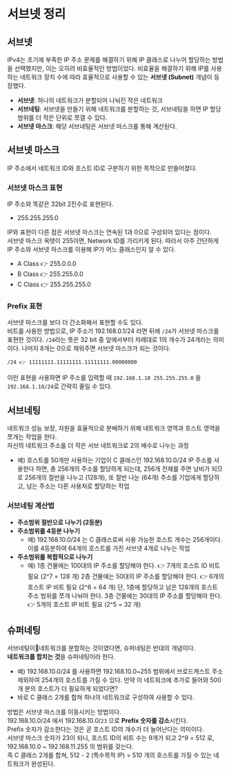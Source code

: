 # 서브넷 정리
## 서브넷
IPv4는 초기에 부족한 IP 주소 문제를 해결하기 위해 IP 클래스로 나누어 할당하는 방법을 선택했지만, 이는 오히려 비효율적인 방법이었다.
비효율을 해결하기 위해 IP를 사용하는 네트워크 장치 수에 따라 효율적으로 사용할 수 있는 **서브넷 (Subnet)** 개념이 등장했다.

- **서브넷**: 하나의 네트워크가 분할되어 나눠진 작은 네트워크
- **서브네팅**: 서브넷을 만들기 위해 네트워크를 분할하는 것, 서브네팅을 하면 IP 할당 범위를 더 작은 단위로 쪼갤 수 있다.
- **서브넷 마스크**: 해당 서브네팅은 서브넷 마스크를 통해 계산된다.

## 서브넷 마스크
IP 주소에서 네트워크 ID와 호스트 ID로 구분하기 위한 목적으로 만들어졌다.

### 서브넷 마스크 표현
IP 주소와 똑같은 32bit 2진수로 표현된다.
- 255.255.255.0

IP와 표현이 다른 점은 서브넷 마스크는 연속된 1과 0으로 구성되어 있다는 점이다.  
서브넷 마스크 옥텟이 255이면, Network ID를 가리키게 된다. 따라서 아주 간단하게 IP 주소와 서브넷 마스크를 이용해 IP가 어느 클래스인지 알 수 있다.
- A Class 👉 255.0.0.0
- B Class 👉 255.255.0.0
- C Class 👉 255.255.255.0

### Prefix 표현
서브넷 마스크를 보다 더 간소화해서 표현할 수도 있다.  
비트를 사용한 방법으로, IP 주소가 192.168.0.1/24 라면 뒤에 `/24`가 서브넷 마스크를 표현한 것이다.
`/24`라는 뜻은 32 bit 중 앞에서부터 차례대로 1의 개수가 24개라는 의미이다. 나머지 8개는 0으로 채워주면 서브넷 마스크가 되는 것이다.

```
/24 👉 11111111.11111111.11111111.00000000
```

이런 표현을 사용하면 IP 주소를 입력할 때 `192.168.1.10 255.255.255.0` 을 `192.168.1.10/24`로 간략히 줄일 수 있다.

## 서브네팅
네트워크 성능 보장, 자원을 효율적으로 분배하기 위해 네트워크 영역과 호스트 영역을 쪼개는 작업을 한다.  
자신의 네트워크 주소를 더 작은 서브 네트워크로 2의 배수로 나누는 과정
- 예) 호스트를 50개만 사용하는 기업이 C 클래스인 192.168.10.0/24 IP 주소를 사용한다 하면, 총 256개의 주소를 할당하게 되는데, 256개 전체를 주면 낭비가 되므로 256개의 절반을 나누고 (128개), 또 절반 나눈 (64개) 주소를 기업에게 할당하고, 남는 주소는 다른 사용처로 할당하는 작업

### 서브네팅 계산법
- **주소범위 절반으로 나누기 (2등분)**  
- **주소범위를 4등분 나누기**  
  - 예) 192.168.10.0/24 는 C 클래스로써 사용 가능한 호스트 개수는 256개이다. 이를 4등분하여 64개의 호스트를 가진 서브넷 4개로 나누는 작업
- **주소범위를 복합적으로 나누기**
  - 예) 1층 건물에는 100대의 IP 주소를 할당해야 한다. 👉 7개의 호스트 ID 비트 필요 (2^7 = 128 개)
    2층 건물에는 50대의 IP 주소를 할당해야 한다. 👉 6개의 호스트 IP 비트 필요 (2^6 = 64 개) 단, 1층에 할당하고 남은 128개의 호스트 주소 범위를 쪼개 나눠야 한다.
    3층 건물에는 30대의 IP 주소를 할당해야 한다. 👉 5개의 호스트 IP 비트 필요 (2^5 = 32 개)

## 슈퍼네팅
서브네팅이네트워크를 분할하는 것이였다면, 슈퍼네팅은 반대의 개념이다.  
**네트워크를 합치는 것**을 슈퍼네팅이라 한다.
- 예) 192.168.10.0/24 를 사용하면 192.168.10.0~255 범위에서 브로드캐스트 주소 제외하여 254개의 호스트를 가질 수 있다. 만약 이 네트워크에 추가로 들어와 500개 분의 호스트가 더 필요하게 되었다면?
- 바로 C 클래스 2개를 합쳐 하나의 네트워크로 구성하여 사용할 수 있다.

방법은 서브넷 마스크를 이동시키는 방법이다.  
192.168.10.0/24 에서 192.168.10.0/`23` 으로 **Prefix 숫자를 감소**시킨다.  
Prefix 숫자가 감소한다는 것은 곧 호스트 ID의 개수가 더 늘어난다는 의미이다.  
서브넷 마스크 숫자가 23이 되니, 호스트 ID의 비트 수는 9개가 되고 2^9 = 512 로,
192.168.10.0 ~ 192.168.11.255 의 범위를 갖는다.  
즉 C 클래스 2개를 합쳐, 512 - 2 (특수목적 IP) = 510 개의 호스트를 가질 수 있는 네트워크가 완성된다.